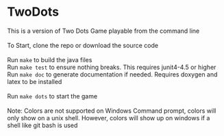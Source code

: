 # TwoDots
This is a version of Two Dots Game playable from the command line <br/>
<br/>
To Start, clone the repo or download the source code
<br/>
<br/>
Run ```make``` to build the java files <br/>
Run ```make test``` to ensure nothing breaks. This requires junit4-4.5 or higher<br/>
Run ```make doc``` to generate documentation if needed. Requires doxygen and latex to be installed<br/> 
<br/>
Run ```make dots``` to start the game<br/>
<br/>
Note: Colors are not supported on Windows Command prompt, colors will only show on a unix shell. However, colors will show up on windows if a shell like git bash is used
